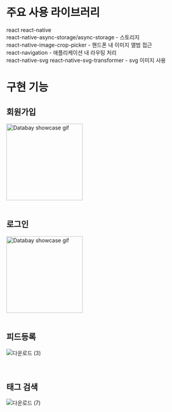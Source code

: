 # 주요 사용 라이브러리
react react-native  
react-native-async-storage/async-storage - 스토리지  
react-native-image-crop-picker - 핸드폰 내 이미지 앨범 접근  
react-navigation - 애플리케이션 내 라우팅 처리  
react-native-svg react-native-svg-transformer - svg 이미지 사용  

# 구현 기능

## 회원가입  
<img src="https://github.com/user-attachments/assets/d8bff4a0-a677-400c-8bd1-ae7a1c3a5661" alt="Databay showcase gif" title="Databay showcase gif" width="200"/>

<br />
<br />

## 로그인  
<img src="https://github.com/user-attachments/assets/9e6477a9-5d4d-4d3f-b3df-b6cd88e7feac" alt="Databay showcase gif" title="Databay showcase gif" width="200"/>
<br />
<br />

## 피드등록  
![다운로드 (3)](https://github.com/user-attachments/assets/ad8d3853-a353-457f-a4d1-a3a5ae08b82d)  
<br />
<br />

## 태그 검색
![다운로드 (7)](https://github.com/user-attachments/assets/9ce98f07-a348-43d3-ab41-2d4dbee5e158)
<br />
<br />



